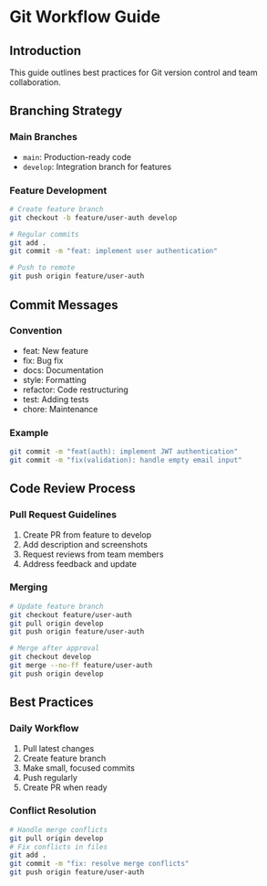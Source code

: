 # Git Workflow Guide

## Introduction

This guide outlines best practices for Git version control and team collaboration.

## Branching Strategy

### Main Branches

- `main`: Production-ready code
- `develop`: Integration branch for features

### Feature Development

```bash
# Create feature branch
git checkout -b feature/user-auth develop

# Regular commits
git add .
git commit -m "feat: implement user authentication"

# Push to remote
git push origin feature/user-auth
```

## Commit Messages

### Convention

- feat: New feature
- fix: Bug fix
- docs: Documentation
- style: Formatting
- refactor: Code restructuring
- test: Adding tests
- chore: Maintenance

### Example

```bash
git commit -m "feat(auth): implement JWT authentication"
git commit -m "fix(validation): handle empty email input"
```

## Code Review Process

### Pull Request Guidelines

1. Create PR from feature to develop
2. Add description and screenshots
3. Request reviews from team members
4. Address feedback and update

### Merging

```bash
# Update feature branch
git checkout feature/user-auth
git pull origin develop
git push origin feature/user-auth

# Merge after approval
git checkout develop
git merge --no-ff feature/user-auth
git push origin develop
```

## Best Practices

### Daily Workflow

1. Pull latest changes
2. Create feature branch
3. Make small, focused commits
4. Push regularly
5. Create PR when ready

### Conflict Resolution

```bash
# Handle merge conflicts
git pull origin develop
# Fix conflicts in files
git add .
git commit -m "fix: resolve merge conflicts"
git push origin feature/user-auth
```
